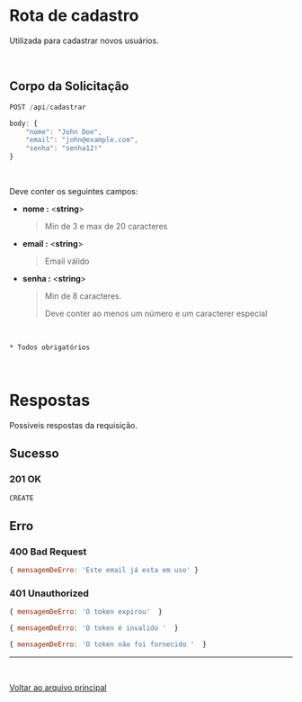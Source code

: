 # Rota de cadastro

Utilizada para cadastrar novos usuários.

<br>

## Corpo da Solicitação

``` js
POST /api/cadastrar

body: {
    "nome": "John Doe",
    "email": "john@example.com",
    "senha": "senha12!"
}
```

<br>

Deve conter os seguintes campos:

- **nome :** <**string**>
    > Min de 3 e max de 20 caracteres

- **email :** <**string**>
    > Email válido

- **senha :** <**string**>
    > Min de 8 caracteres.
    >
    > Deve conter ao menos um número e um caracterer especial

<br>

`* Todos obrigatórios`

<br>

# Respostas

Possiveis respostas da requisição. 

## Sucesso

### 201 OK

``` js
CREATE 
```

## Erro

### 400 Bad Request

``` js
{ mensagemDeErro: 'Este email já esta em uso' }
```

### 401 Unauthorized

``` js
{ mensagemDeErro: 'O token expirou'  }
```

``` js
{ mensagemDeErro: 'O token é invalido '  }
```

``` js
{ mensagemDeErro: 'O token não foi fornecido '  }
```

---

<br>

[Voltar ao arquivo principal](/docs/documentacao.md)
